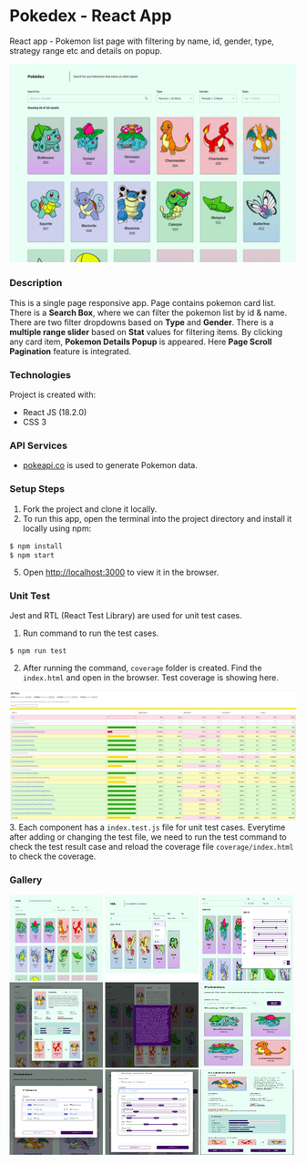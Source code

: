 # Pokedex - React App
React app - Pokemon list page with filtering by name, id, gender, type, strategy range etc and details on popup.

![Screenshot](https://github.com/aniketmazumdar/pokedex-react/blob/main/src/assets/img/desktop.png?raw=true)

### Description
This is a single page responsive app. Page contains pokemon card list. There is a **Search Box**, where we can filter the pokemon list by id & name. There are two filter dropdowns based on **Type** and **Gender**. There is a **multiple range slider** based on **Stat** values for filtering items. By clicking any card item, **Pokemon Details Popup** is appeared. Here **Page Scroll Pagination** feature is integrated.


### Technologies
Project is created with:
* React JS (18.2.0)
* CSS 3


### API Services
* [pokeapi.co](https://pokeapi.co/api/v2/) is used to generate Pokemon data.


### Setup Steps
1. Fork the project and clone it locally.
2. To run this app, open the terminal into the project directory and install it locally using npm:
```shell
$ npm install
$ npm start
```
5. Open [http://localhost:3000](http://localhost:3000) to view it in the browser.


### Unit Test
Jest and RTL (React Test Library) are used for unit test cases.
1. Run command to run the test cases.
```shell
$ npm run test
```
2. After running the command, `coverage` folder is created. Find the `index.html` and open in the browser. Test coverage is showing here.

![Screenshot](https://github.com/aniketmazumdar/pokedex-react/blob/main/src/assets/img/coverage.png?raw=true)
3. Each component has a `index.test.js` file for unit test cases. Everytime after adding or changing the test file, we need to run the test command to check the test result case and reload the coverage file `coverage/index.html` to check the coverage.


### Gallery
<div style="float:left">
<img src="https://github.com/aniketmazumdar/pokedex-react/blob/main/src/assets/img/desktop.png?raw=true" width="32.5%" height="150">
<img src="https://github.com/aniketmazumdar/pokedex-react/blob/main/src/assets/img/desktop-2.png?raw=true" width="32.5%" height="150">
<img src="https://github.com/aniketmazumdar/pokedex-react/blob/main/src/assets/img/desktop-3.png?raw=true" width="32.5%" height="150">
<img src="https://github.com/aniketmazumdar/pokedex-react/blob/main/src/assets/img/desktop-4.png?raw=true" width="32.5%" height="150">
<img src="https://github.com/aniketmazumdar/pokedex-react/blob/main/src/assets/img/desktop-5.png?raw=true" width="32.5%" height="150">
<img src="https://github.com/aniketmazumdar/pokedex-react/blob/main/src/assets/img/mobile-1.png?raw=true" width="32.5%" height="150">
<img src="https://github.com/aniketmazumdar/pokedex-react/blob/main/src/assets/img/mobile-2.png?raw=true" width="32.5%" height="150">
<img src="https://github.com/aniketmazumdar/pokedex-react/blob/main/src/assets/img/mobile-3.png?raw=true" width="32.5%" height="150">
<img src="https://github.com/aniketmazumdar/pokedex-react/blob/main/src/assets/img/mobile-4.png?raw=true" width="32.5%" height="150">
</div>
